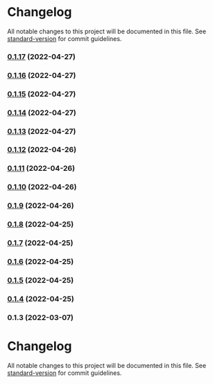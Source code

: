 # Changelog

All notable changes to this project will be documented in this file. See [standard-version](https://github.com/conventional-changelog/standard-version) for commit guidelines.

### [0.1.17](https://github.com/srclaunch/react-hooks/compare/v0.1.16...v0.1.17) (2022-04-27)

### [0.1.16](https://github.com/srclaunch/react-hooks/compare/v0.1.15...v0.1.16) (2022-04-27)

### [0.1.15](https://github.com/srclaunch/react-hooks/compare/v0.1.14...v0.1.15) (2022-04-27)

### [0.1.14](https://github.com/srclaunch/react-hooks/compare/v0.1.13...v0.1.14) (2022-04-27)

### [0.1.13](https://github.com/srclaunch/react-hooks/compare/v0.1.12...v0.1.13) (2022-04-27)

### [0.1.12](https://github.com/srclaunch/react-hooks/compare/v0.1.11...v0.1.12) (2022-04-26)

### [0.1.11](https://github.com/srclaunch/react-hooks/compare/v0.1.10...v0.1.11) (2022-04-26)

### [0.1.10](https://github.com/srclaunch/react-hooks/compare/v0.1.9...v0.1.10) (2022-04-26)

### [0.1.9](https://github.com/srclaunch/react-hooks/compare/v0.1.8...v0.1.9) (2022-04-26)

### [0.1.8](https://github.com/srclaunch/react-hooks/compare/v0.1.7...v0.1.8) (2022-04-25)

### [0.1.7](https://github.com/srclaunch/react-hooks/compare/v0.1.6...v0.1.7) (2022-04-25)

### [0.1.6](https://github.com/srclaunch/react-hooks/compare/v0.1.5...v0.1.6) (2022-04-25)

### [0.1.5](https://github.com/srclaunch/react-hooks/compare/v0.1.4...v0.1.5) (2022-04-25)

### [0.1.4](https://github.com/srclaunch/react-hooks/compare/v0.1.3...v0.1.4) (2022-04-25)

### 0.1.3 (2022-03-07)

# Changelog

All notable changes to this project will be documented in this file. See [standard-version](https://github.com/conventional-changelog/standard-version) for commit guidelines.
